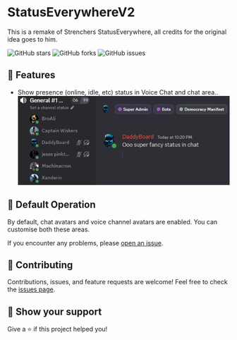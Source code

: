 # StatusEverywhereV2
This is a remake of Strenchers StatusEverywhere, all credits for the original idea goes to him.

![GitHub stars](https://img.shields.io/github/stars/DaddyBoard/BD-Plugins?style=social)
![GitHub forks](https://img.shields.io/github/forks/DaddyBoard/BD-Plugins?style=social)
![GitHub issues](https://img.shields.io/github/issues/DaddyBoard/BD-Plugins)

## 🚀 Features

- Show presence (online, idle, etc) status in Voice Chat and chat area..
![StatusEverywhereV2](https://github.com/DaddyBoard/BD-Plugins/blob/main/StatusEverywhereV2/img.png)

## 🔧 Default Operation
By default, chat avatars and voice channel avatars are enabled. You can customise both these areas.

If you encounter any problems, please [open an issue](https://github.com/DaddyBoard/BD-Plugins/issues).

## 🤝 Contributing

Contributions, issues, and feature requests are welcome! Feel free to check the [issues page](https://github.com/DaddyBoard/BD-Plugins/issues).

## 🌟 Show your support

Give a ⭐️ if this project helped you!

